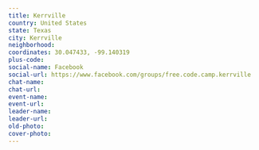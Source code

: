 ```yaml
---
title: Kerrville
country: United States
state: Texas
city: Kerrville
neighborhood: 
coordinates: 30.047433, -99.140319
plus-code:
social-name: Facebook
social-url: https://www.facebook.com/groups/free.code.camp.kerrville
chat-name:
chat-url:
event-name:
event-url:
leader-name:
leader-url:
old-photo: 
cover-photo:
---
```

